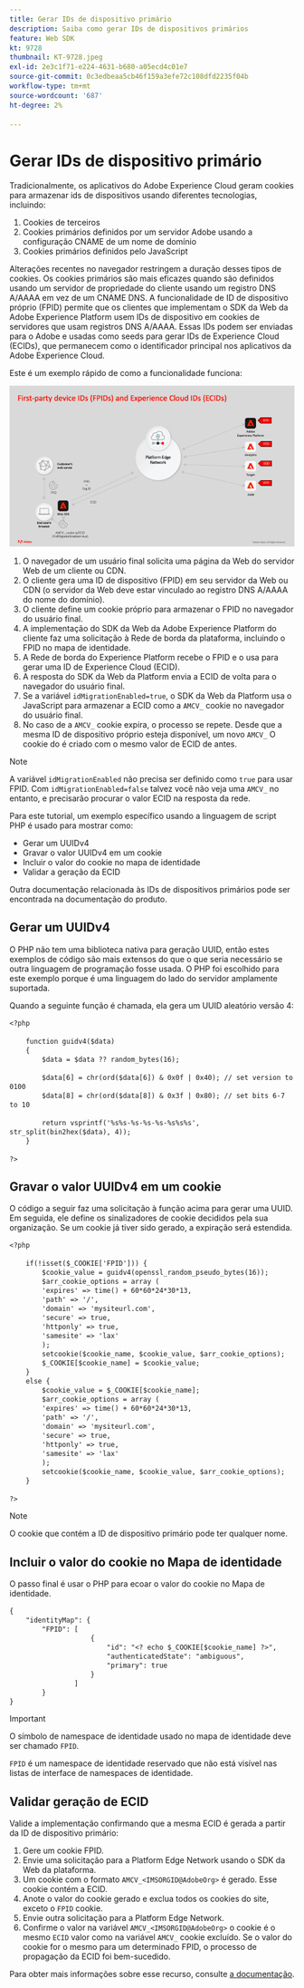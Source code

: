 ```yaml
---
title: Gerar IDs de dispositivo primário
description: Saiba como gerar IDs de dispositivos primários
feature: Web SDK
kt: 9728
thumbnail: KT-9728.jpeg
exl-id: 2e3c1f71-e224-4631-b680-a05ecd4c01e7
source-git-commit: 0c3edbeaa5cb46f159a3efe72c108dfd2235f04b
workflow-type: tm+mt
source-wordcount: '687'
ht-degree: 2%

---
```


# Gerar IDs de dispositivo primário

Tradicionalmente, os aplicativos do Adobe Experience Cloud geram cookies para armazenar ids de dispositivos usando diferentes tecnologias, incluindo:

1. Cookies de terceiros
1. Cookies primários definidos por um servidor Adobe usando a configuração CNAME de um nome de domínio
1. Cookies primários definidos pelo JavaScript

Alterações recentes no navegador restringem a duração desses tipos de cookies. Os cookies primários são mais eficazes quando são definidos usando um servidor de propriedade do cliente usando um registro DNS A/AAAA em vez de um CNAME DNS. A funcionalidade de ID de dispositivo próprio (FPID) permite que os clientes que implementam o SDK da Web da Adobe Experience Platform usem IDs de dispositivo em cookies de servidores que usam registros DNS A/AAAA. Essas IDs podem ser enviadas para o Adobe e usadas como seeds para gerar IDs de Experience Cloud (ECIDs), que permanecem como o identificador principal nos aplicativos da Adobe Experience Cloud.

Este é um exemplo rápido de como a funcionalidade funciona:

![IDs de dispositivo primário (FPIDs) e IDs de Experience Cloud (ECIDs)](../assets/kt-9728.png)

1. O navegador de um usuário final solicita uma página da Web do servidor Web de um cliente ou CDN.
1. O cliente gera uma ID de dispositivo (FPID) em seu servidor da Web ou CDN (o servidor da Web deve estar vinculado ao registro DNS A/AAAA do nome do domínio).
1. O cliente define um cookie próprio para armazenar o FPID no navegador do usuário final.
1. A implementação do SDK da Web da Adobe Experience Platform do cliente faz uma solicitação à Rede de borda da plataforma, incluindo o FPID no mapa de identidade.
1. A Rede de borda do Experience Platform recebe o FPID e o usa para gerar uma ID de Experience Cloud (ECID).
1. A resposta do SDK da Web da Platform envia a ECID de volta para o navegador do usuário final.
1. Se a variável `idMigrationEnabled=true`, o SDK da Web da Platform usa o JavaScript para armazenar a ECID como a `AMCV_` cookie no navegador do usuário final.
1. No caso de a `AMCV_` cookie expira, o processo se repete. Desde que a mesma ID de dispositivo próprio esteja disponível, um novo `AMCV_` O cookie do é criado com o mesmo valor de ECID de antes.

>[!NOTE]
>
>A variável `idMigrationEnabled` não precisa ser definido como `true` para usar FPID. Com `idMigrationEnabled=false` talvez você não veja uma `AMCV_` no entanto, e precisarão procurar o valor ECID na resposta da rede.


Para este tutorial, um exemplo específico usando a linguagem de script PHP é usado para mostrar como:

* Gerar um UUIDv4
* Gravar o valor UUIDv4 em um cookie
* Incluir o valor do cookie no mapa de identidade
* Validar a geração da ECID

Outra documentação relacionada às IDs de dispositivos primários pode ser encontrada na documentação do produto.

## Gerar um UUIDv4

O PHP não tem uma biblioteca nativa para geração UUID, então estes exemplos de código são mais extensos do que o que seria necessário se outra linguagem de programação fosse usada. O PHP foi escolhido para este exemplo porque é uma linguagem do lado do servidor amplamente suportada.


Quando a seguinte função é chamada, ela gera um UUID aleatório versão 4:

```
<?php
    
    function guidv4($data)
    {
        $data = $data ?? random_bytes(16);

        $data[6] = chr(ord($data[6]) & 0x0f | 0x40); // set version to 0100
        $data[8] = chr(ord($data[8]) & 0x3f | 0x80); // set bits 6-7 to 10

        return vsprintf('%s%s-%s-%s-%s-%s%s%s', str_split(bin2hex($data), 4));
    }

?>
```

## Gravar o valor UUIDv4 em um cookie

O código a seguir faz uma solicitação à função acima para gerar uma UUID. Em seguida, ele define os sinalizadores de cookie decididos pela sua organização. Se um cookie já tiver sido gerado, a expiração será estendida.

```
<?php

    if(!isset($_COOKIE['FPID'])) {
        $cookie_value = guidv4(openssl_random_pseudo_bytes(16));        
        $arr_cookie_options = array (
        'expires' => time() + 60*60*24*30*13,
        'path' => '/',
        'domain' => 'mysiteurl.com',
        'secure' => true,
        'httponly' => true,
        'samesite' => 'lax'
        );
        setcookie($cookie_name, $cookie_value, $arr_cookie_options);
        $_COOKIE[$cookie_name] = $cookie_value;
    }
    else {
        $cookie_value = $_COOKIE[$cookie_name];
        $arr_cookie_options = array (
        'expires' => time() + 60*60*24*30*13,
        'path' => '/',
        'domain' => 'mysiteurl.com',
        'secure' => true,
        'httponly' => true,
        'samesite' => 'lax'
        );
        setcookie($cookie_name, $cookie_value, $arr_cookie_options);
    }

?>
```

>[!NOTE]
>
>O cookie que contém a ID de dispositivo primário pode ter qualquer nome.

## Incluir o valor do cookie no Mapa de identidade

O passo final é usar o PHP para ecoar o valor do cookie no Mapa de identidade.


```
{
    "identityMap": {
        "FPID": [
                    {
                        "id": "<? echo $_COOKIE[$cookie_name] ?>",
                        "authenticatedState": "ambiguous",
                        "primary": true
                    }
                ]
        }
}
```

>[!IMPORTANT]
>
>O símbolo de namespace de identidade usado no mapa de identidade deve ser chamado `FPID`.
>
> `FPID` é um namespace de identidade reservado que não está visível nas listas de interface de namespaces de identidade.


## Validar geração de ECID

Valide a implementação confirmando que a mesma ECID é gerada a partir da ID de dispositivo primário:

1. Gere um cookie FPID.
1. Envie uma solicitação para a Platform Edge Network usando o SDK da Web da plataforma.
1. Um cookie com o formato `AMCV_<IMSORGID@AdobeOrg>` é gerado. Esse cookie contém a ECID.
1. Anote o valor do cookie gerado e exclua todos os cookies do site, exceto o `FPID` cookie.
1. Envie outra solicitação para a Platform Edge Network.
1. Confirme o valor na variável `AMCV_<IMSORGID@AdobeOrg>` o cookie é o mesmo `ECID` valor como na variável `AMCV_` cookie excluído. Se o valor do cookie for o mesmo para um determinado FPID, o processo de propagação da ECID foi bem-sucedido.

Para obter mais informações sobre esse recurso, consulte [a documentação](https://experienceleague.adobe.com/docs/experience-platform/edge/identity/first-party-device-ids.html).
